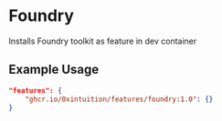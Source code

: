 
# Foundry

Installs Foundry toolkit as feature in dev container

## Example Usage

```json
"features": {
    "ghcr.io/0xintuition/features/foundry:1.0": {}
}
```
